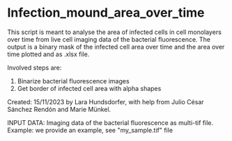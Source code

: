 # Infection_mound_area_over_time

This script is meant to analyse the area of infected cells in cell monolayers over time from live cell imaging data of the bacterial fluorescence. The output is a binary mask of the infected cell area over time and the area over time plotted and as .xlsx file. 

Involved steps are: 
1. Binarize bacterial fluorescence images
2. Get border of infected cell area with alpha shapes

Created: 15/11/2023 by Lara Hundsdorfer, with help from Julio César Sánchez Rendón and Marie Münkel.

INPUT DATA: Imaging data of the bacterial fluorescence as multi-tif file. 
Example: we provide an example, see "my_sample.tif" file
